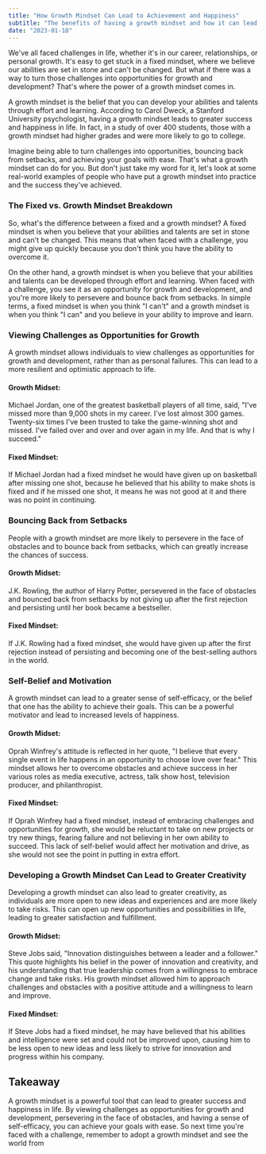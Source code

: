 ```yaml
---
title: "How Growth Mindset Can Lead to Achievement and Happiness"
subtitle: "The benefits of having a growth mindset and how it can lead to greater success and happiness in life. Real-world examples are provided to illustrate the power of a growth mindset, and it concludes with a call to adopt this mindset when faced with challenges."
date: "2023-01-18"
---
```


We've all faced challenges in life, whether it's in our career, relationships, or personal growth. It's easy to get stuck in a fixed mindset, where we believe our abilities are set in stone and can't be changed. But what if there was a way to turn those challenges into opportunities for growth and development? That's where the power of a growth mindset comes in.

A growth mindset is the belief that you can develop your abilities and talents through effort and learning. According to Carol Dweck, a Stanford University psychologist, having a growth mindset leads to greater success and happiness in life. In fact, in a study of over 400 students, those with a growth mindset had higher grades and were more likely to go to college.

Imagine being able to turn challenges into opportunities, bouncing back from setbacks, and achieving your goals with ease. That's what a growth mindset can do for you. But don't just take my word for it, let's look at some real-world examples of people who have put a growth mindset into practice and the success they've achieved.

### The Fixed vs. Growth Mindset Breakdown

So, what's the difference between a fixed and a growth mindset? A fixed mindset is when you believe that your abilities and talents are set in stone and can't be changed. This means that when faced with a challenge, you might give up quickly because you don't think you have the ability to overcome it.

On the other hand, a growth mindset is when you believe that your abilities and talents can be developed through effort and learning. When faced with a challenge, you see it as an opportunity for growth and development, and you're more likely to persevere and bounce back from setbacks. In simple terms, a fixed mindset is when you think "I can't" and a growth mindset is when you think "I can" and you believe in your ability to improve and learn.


### Viewing Challenges as Opportunities for Growth

A growth mindset allows individuals to view challenges as opportunities for growth and development, rather than as personal failures. This can lead to a more resilient and optimistic approach to life.

#### Growth Midset: 
Michael Jordan, one of the greatest basketball players of all time, said, "I've missed more than 9,000 shots in my career. I've lost almost 300 games. Twenty-six times I've been trusted to take the game-winning shot and missed. I've failed over and over and over again in my life. And that is why I succeed."

#### Fixed Mindset: 
If Michael Jordan had a fixed mindset he would have given up on basketball after missing one shot, because he believed that his ability to make shots is fixed and if he missed one shot, it means he was not good at it and there was no point in continuing. 

### Bouncing Back from Setbacks

People with a growth mindset are more likely to persevere in the face of obstacles and to bounce back from setbacks, which can greatly increase the chances of success.

#### Growth Midset: 
J.K. Rowling, the author of Harry Potter, persevered in the face of obstacles and bounced back from setbacks by not giving up after the first rejection and persisting until her book became a bestseller.

#### Fixed Mindset:
If J.K. Rowling had a fixed mindset, she would have given up after the first rejection instead of persisting and becoming one of the best-selling authors in the world.

### Self-Belief and Motivation

A growth mindset can lead to a greater sense of self-efficacy, or the belief that one has the ability to achieve their goals. This can be a powerful motivator and lead to increased levels of happiness.

#### Growth Midset:
Oprah Winfrey's attitude is reflected in her quote, "I believe that every single event in life happens in an opportunity to choose love over fear." This mindset allows her to overcome obstacles and achieve success in her various roles as media executive, actress, talk show host, television producer, and philanthropist. 

#### Fixed Mindset: 
If Oprah Winfrey had a fixed mindset, instead of embracing challenges and opportunities for growth, she would be reluctant to take on new projects or try new things, fearing failure and not believing in her own ability to succeed. This lack of self-belief would affect her motivation and drive, as she would not see the point in putting in extra effort. 

### Developing a Growth Mindset Can Lead to Greater Creativity

Developing a growth mindset can also lead to greater creativity, as individuals are more open to new ideas and experiences and are more likely to take risks. This can open up new opportunities and possibilities in life, leading to greater satisfaction and fulfillment.

#### Growth Midset: 
Steve Jobs said, "Innovation distinguishes between a leader and a follower." This quote highlights his belief in the power of innovation and creativity, and his understanding that true leadership comes from a willingness to embrace change and take risks. His growth mindset allowed him to approach challenges and obstacles with a positive attitude and a willingness to learn and improve. 

#### Fixed Mindset:
If Steve Jobs had a fixed mindset, he may have believed that his abilities and intelligence were set and could not be improved upon, causing him to be less open to new ideas and less likely to strive for innovation and progress within his company.

## Takeaway

A growth mindset is a powerful tool that can lead to greater success and happiness in life. By viewing challenges as opportunities for growth and development, persevering in the face of obstacles, and having a sense of self-efficacy, you can achieve your goals with ease. So next time you're faced with a challenge, remember to adopt a growth mindset and see the world from